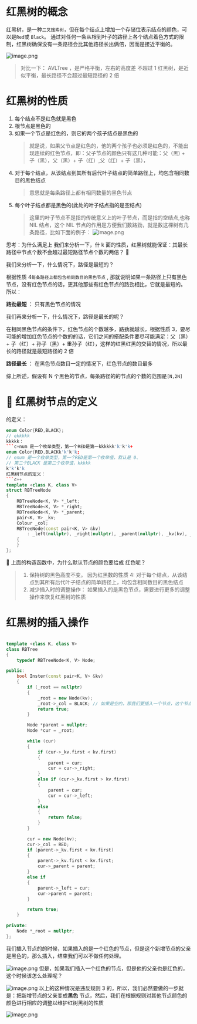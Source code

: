 # 红黑树的概念

红黑树，是一种`二叉搜索树`，但在每个结点上增加一个存储位表示结点的颜色，可以是`Red`或
`Black`。 通过对任何一条从根到叶子的路径上各个结点着色方式的限制，红黑树确保没有一条路径会比其他路径长出俩倍，因而是接近平衡的。

![image.png](https://obsidian-01-1330327465.cos.ap-chengdu.myqcloud.com/202501111441171.png)

> 对比一下：
> AVLTree ，是严格平衡，左右的高度差 不超过 1
> 红黑树，是近似平衡，最长路径不会超过最短路径的 2 倍

# 红黑树的性质

1. 每个结点不是红色就是黑色
2. 根节点是黑色的
3. 如果一个节点是红色的，则它的两个孩子结点是黑色的
   > 就是说，如果父节点是红色的，他的两个孩子也必须是红色的，不能出现连续的红色节点，即：父子节点的颜色只有这几种可能：父（黑) + 子（黑），父（黑）+ 子（红）,父（红）+ 子（黑），
4. 对于每个结点，从该结点到其所有后代叶子结点的简单路径上，均包含相同数目的黑色结点
   > 意思就是每条路径上都有相同数量的黑色节点
5. 每个叶子结点都是黑色的(此处的叶子结点指的是空结点)
   > 这里的叶子节点不是指的传统意义上的叶子节点，而是指的空结点,也称 NIL 结点，这个 NIL 节点的作用是方便我们数路劲，就是数这棵树有几条路径，比如下面的例子：
   > ![image.png](https://obsidian-01-1330327465.cos.ap-chengdu.myqcloud.com/20250113110657591.png)

思考：为什么满足上
我们来分析一下，什 k 面的性质，红黑树就能保证：其最长路径中节点个数不会超过最短路径节点个数的两倍？ 🔎

我们来分析一下，什么情况下，路径是最短的？

根据性质 4`每条路径上都包含相同数目的黑色节点` , 那就说明如果一条路径上只有黑色节点，没有红色节点的话，更其他那些有红色节点的路劲相比，它就是最短的。
所以：

**路劲最短** ： 只有黑色节点的情况

我们再来分析一下，什么情况下，路径是最长的呢？

在相同黑色节点的条件下，红色节点的个数越多，路劲就越长，根据性质 3，要尽可能的增加红色节点的个数的的话，它们之间的搭配条件要尽可能满足：父（黑）+ 子（红）+ 孙子（黑）+ 重孙子（红），这样的红黑红黑的交替的情况，所以最长的路径就是最短路径的 2 倍

**路径最长** ： 在黑色节点数目一定的情况下，红色节点的数目最多

综上所述，假设有 N 个黑色的节点，每条路径的的节点的个数的范围是`[N,2N]`

# 📌 红黑树节点的定义

的定义：

````c++
enum Color{RED,BLACK};
// ekkkkk
kkkkk：
```c+num 是一个枚举类型，第一个RED是第一kkkkkk'k'k'k+
enum Color{RED,BLACKk'k'k'k;
// enum 是一个枚举类型，第一个RED是第一个枚举值，默认是 0、
// 第二个BLACK 是第二个枚举值，kkkkk
k'k'k'k
红黑树节点的定义：
```c++
template <class K, class V>
struct RBTreeNode
{
    RBTreeNode<K, V> *_left;
    RBTreeNode<K, V> *_right;
    RBTreeNode<K, V> *_parent;
    pair<K, V> _kv;
    Colour _col;
    RBTreeNode(const pair<K, V> &kv)
        : _left(nullptr), _right(nullptr), _parent(nullptr), _kv(kv), _col(RED)
    {
    }
};
````

🍉 上面的构造函数中，为什么默认节点的颜色要给成 红色呢？

> 1. 保持树的黑色高度不变。
>    因为红黑数的性质 4: 对于每个结点，从该结点到其所有后代叶子结点的简单路径上，均包含相同数目的黑色结点
> 2. 减少插入时的调整操作：
>    如果插入的是黑色节点，需要进行更多的调整操作来恢复红黑树的性质

# 红黑树的插入操作

```c++

template <class K, class V>
class RBTree
{
    typedef RBTreeNode<K, V> Node;

public:
    bool Inster(const pair<K, V> &kv)
    {
        if (_root == nullptr)
        {
            _root = new Node(kv);
            _root->_col = BLACK; // 如果是空的，那我们要插入一个节点，这个节点的颜色是黑色，因为性质2，跟节点的颜色是黑色的。
            return true;
        }

        Node *parent = nullptr;
        Node *cur = _root;

        while (cur)
        {
            if (cur->_kv.first < kv.first)
            {
                parent = cur;
                cur = cur->_right;
            }
            else if (cur->_kv.first > kv.first)
            {
                parent = cur;
                cur = cur->_left;
            }
            else
            {
                return false;
            }
        }

        cur = new Node(kv);
		cur->_col = RED;
        if (parent->_kv.first < kv.first)
        {
            parent->_kv.first < kv.first;
            cur->_parent = parent;
        }
        else if
        {
            parent->_left = cur;
            cur->parent = parent;
        }

        return true;
    }

private:
    Node *_root = nullptr;
};
```

我们插入节点的的时候，如果插入的是一个红色的节点，但是这个新增节点的父亲是黑色的，那么插入，结束我们可以不做任何处理。

![image.png](https://obsidian-01-1330327465.cos.ap-chengdu.myqcloud.com/20250113224947456.png)
但是，如果我们插入一个红色的节点，但是他的父亲也是红色的，这个时候该怎么处理呢？

![image.png](https://obsidian-01-1330327465.cos.ap-chengdu.myqcloud.com/20250113225319722.png)
以上的这种情况是违反规则 3 的，所以，我们必然要做的一步就是：把新增节点的父亲变成**黑色** 节点，然后，我们在根据规则对其他节点颜色的颜色进行相应的调整以维护红树黑树的性质

![image.png](https://obsidian-01-1330327465.cos.ap-chengdu.myqcloud.com/20250113230214266.png)
